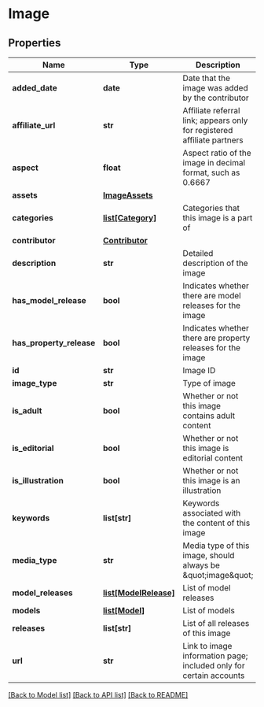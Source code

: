 # Image

## Properties
Name | Type | Description | Notes
------------ | ------------- | ------------- | -------------
**added_date** | **date** | Date that the image was added by the contributor | [optional] 
**affiliate_url** | **str** | Affiliate referral link; appears only for registered affiliate partners | [optional] 
**aspect** | **float** | Aspect ratio of the image in decimal format, such as 0.6667 | [optional] 
**assets** | [**ImageAssets**](ImageAssets.md) |  | [optional] 
**categories** | [**list[Category]**](Category.md) | Categories that this image is a part of | [optional] 
**contributor** | [**Contributor**](Contributor.md) |  | 
**description** | **str** | Detailed description of the image | [optional] 
**has_model_release** | **bool** | Indicates whether there are model releases for the image | [optional] 
**has_property_release** | **bool** | Indicates whether there are property releases for the image | [optional] 
**id** | **str** | Image ID | 
**image_type** | **str** | Type of image | [optional] 
**is_adult** | **bool** | Whether or not this image contains adult content | [optional] 
**is_editorial** | **bool** | Whether or not this image is editorial content | [optional] 
**is_illustration** | **bool** | Whether or not this image is an illustration | [optional] 
**keywords** | **list[str]** | Keywords associated with the content of this image | [optional] 
**media_type** | **str** | Media type of this image, should always be \&quot;image\&quot; | 
**model_releases** | [**list[ModelRelease]**](ModelRelease.md) | List of model releases | [optional] 
**models** | [**list[Model]**](Model.md) | List of models | [optional] 
**releases** | **list[str]** | List of all releases of this image | [optional] 
**url** | **str** | Link to image information page; included only for certain accounts | [optional] 

[[Back to Model list]](../README.md#documentation-for-models) [[Back to API list]](../README.md#documentation-for-api-endpoints) [[Back to README]](../README.md)

